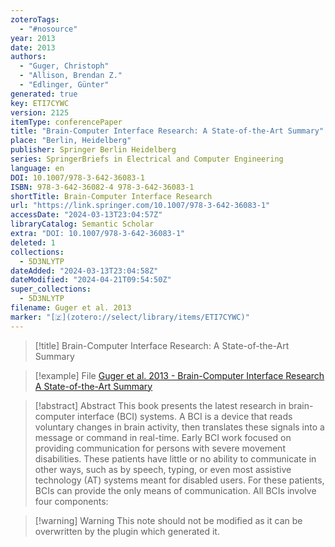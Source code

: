 ```yaml
---
zoteroTags:
  - "#nosource"
year: 2013
date: 2013
authors:
  - "Guger, Christoph"
  - "Allison, Brendan Z."
  - "Edlinger, Günter"
generated: true
key: ETI7CYWC
version: 2125
itemType: conferencePaper
title: "Brain-Computer Interface Research: A State-of-the-Art Summary"
place: "Berlin, Heidelberg"
publisher: Springer Berlin Heidelberg
series: SpringerBriefs in Electrical and Computer Engineering
language: en
DOI: 10.1007/978-3-642-36083-1
ISBN: 978-3-642-36082-4 978-3-642-36083-1
shortTitle: Brain-Computer Interface Research
url: "https://link.springer.com/10.1007/978-3-642-36083-1"
accessDate: "2024-03-13T23:04:57Z"
libraryCatalog: Semantic Scholar
extra: "DOI: 10.1007/978-3-642-36083-1"
deleted: 1
collections:
  - 5D3NLYTP
dateAdded: "2024-03-13T23:04:58Z"
dateModified: "2024-04-21T09:54:50Z"
super_collections:
  - 5D3NLYTP
filename: Guger et al. 2013
marker: "[🇿](zotero://select/library/items/ETI7CYWC)"
---
```


> [!title] Brain-Computer Interface Research: A State-of-the-Art Summary

> [!example] File
> [Guger et al. 2013 - Brain-Computer Interface Research A State-of-the-Art Summary](/Papers/PDFs/Guger%20et%20al.%202013%20-%20Brain-Computer%20Interface%20Research%20A%20State-of-the-Art%20Summary.pdf)

> [!abstract] Abstract
> This book presents the latest research in brain-computer interface (BCI) systems. A BCI is a device that reads voluntary changes in brain activity, then translates these signals into a message or command in real-time. Early BCI work focused on providing communication for persons with severe movement disabilities. These patients have little or no ability to communicate in other ways, such as by speech, typing, or even most assistive technology (AT) systems meant for disabled users. For these patients, BCIs can provide the only means of communication. All BCIs involve four components:

>[!warning] Warning
> This note should not be modified as it can be overwritten by the plugin which generated it.

